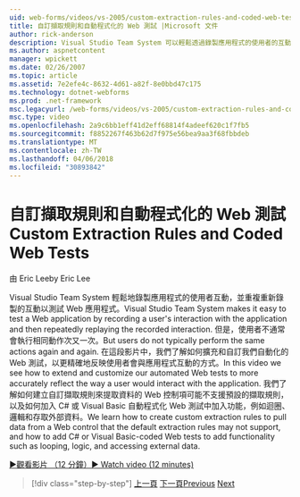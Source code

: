 ```yaml
---
uid: web-forms/videos/vs-2005/custom-extraction-rules-and-coded-web-tests
title: 自訂擷取規則和自動程式化的 Web 測試 |Microsoft 文件
author: rick-anderson
description: Visual Studio Team System 可以輕鬆透過錄製應用程式的使用者的互動和重複重新執行於重新測試 Web 應用程式...
ms.author: aspnetcontent
manager: wpickett
ms.date: 02/26/2007
ms.topic: article
ms.assetid: 7e2efe4c-8632-4d61-a82f-8e0bbd47c175
ms.technology: dotnet-webforms
ms.prod: .net-framework
msc.legacyurl: /web-forms/videos/vs-2005/custom-extraction-rules-and-coded-web-tests
msc.type: video
ms.openlocfilehash: 2a9c6bb1eff41d2eff68814f4adeef620c1f7fb5
ms.sourcegitcommit: f8852267f463b62d7f975e56bea9aa3f68fbbdeb
ms.translationtype: MT
ms.contentlocale: zh-TW
ms.lasthandoff: 04/06/2018
ms.locfileid: "30893842"
---
```

<a name="custom-extraction-rules-and-coded-web-tests"></a><span data-ttu-id="0a42c-103">自訂擷取規則和自動程式化的 Web 測試</span><span class="sxs-lookup"><span data-stu-id="0a42c-103">Custom Extraction Rules and Coded Web Tests</span></span>
====================
<span data-ttu-id="0a42c-104">由 Eric Lee</span><span class="sxs-lookup"><span data-stu-id="0a42c-104">by Eric Lee</span></span>

<span data-ttu-id="0a42c-105">Visual Studio Team System 輕鬆地錄製應用程式的使用者互動，並重複重新錄製的互動以測試 Web 應用程式。</span><span class="sxs-lookup"><span data-stu-id="0a42c-105">Visual Studio Team System makes it easy to test a Web application by recording a user's interaction with the application and then repeatedly replaying the recorded interaction.</span></span> <span data-ttu-id="0a42c-106">但是，使用者不通常會執行相同動作次又一次。</span><span class="sxs-lookup"><span data-stu-id="0a42c-106">But users do not typically perform the same actions again and again.</span></span> <span data-ttu-id="0a42c-107">在這段影片中，我們了解如何擴充和自訂我們自動化的 Web 測試，以更精確地反映使用者會與應用程式互動的方式。</span><span class="sxs-lookup"><span data-stu-id="0a42c-107">In this video we see how to extend and customize our automated Web tests to more accurately reflect the way a user would interact with the application.</span></span> <span data-ttu-id="0a42c-108">我們了解如何建立自訂擷取規則來提取資料的 Web 控制項可能不支援預設的擷取規則，以及如何加入 C# 或 Visual Basic 自動程式化 Web 測試中加入功能，例如迴圈、 邏輯和存取外部資料。</span><span class="sxs-lookup"><span data-stu-id="0a42c-108">We learn how to create custom extraction rules to pull data from a Web control that the default extraction rules may not support, and how to add C# or Visual Basic-coded Web tests to add functionality such as looping, logic, and accessing external data.</span></span>

[<span data-ttu-id="0a42c-109">&#9654;觀看影片 （12 分鐘）</span><span class="sxs-lookup"><span data-stu-id="0a42c-109">&#9654; Watch video (12 minutes)</span></span>](https://channel9.msdn.com/Blogs/ASP-NET-Site-Videos/custom-extraction-rules-and-coded-web-tests)

> [!div class="step-by-step"]
> <span data-ttu-id="0a42c-110">[上一頁](code-coverage-of-automated-tests.md)
> [下一頁](the-effects-of-caching.md)</span><span class="sxs-lookup"><span data-stu-id="0a42c-110">[Previous](code-coverage-of-automated-tests.md)
[Next](the-effects-of-caching.md)</span></span>
